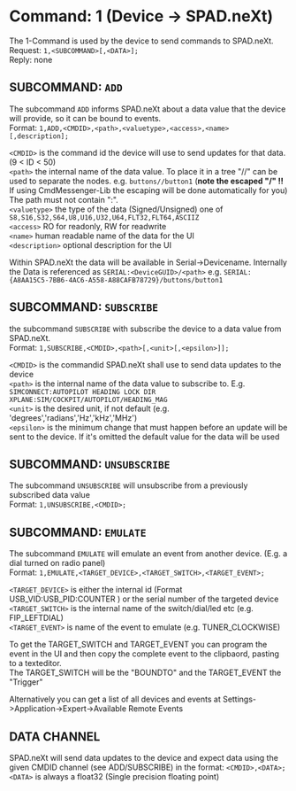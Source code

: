 # Command: 1 (Device -> SPAD.neXt)
The 1-Command is used by the device to send commands to SPAD.neXt.  
Request: `1,<SUBCOMMAND>[,<DATA>];`  
Reply: none

## SUBCOMMAND: `ADD`
The subcommand `ADD` informs SPAD.neXt about a data value that the device will provide, so it can be bound to events.  
Format: `1,ADD,<CMDID>,<path>,<valuetype>,<access>,<name>[,description];`  

`<CMDID>` is the command id the device will use to send updates for that data. (9 < ID < 50)  
`<path>` the internal name of the data value. To place it in a tree "//" can be used to separate the nodes. e.g. `buttons//button1` (**note the escaped "/" !!** If using CmdMessenger-Lib the escaping will be done automatically for you)  The path must not contain ":".  
`<valuetype>` the type of the data (Signed/Unsigned) one of `S8,S16,S32,S64,U8,U16,U32,U64,FLT32,FLT64,ASCIIZ`  
`<access>` RO for readonly, RW for readwrite  
`<name>` human readable name of the data for the UI  
`<description>` optional description for the UI  

Within SPAD.neXt the data will be available in Serial->Devicename. Internally the Data is referenced as `SERIAL:<DeviceGUID>/<path>` e.g. `SERIAL:{A8AA15C5-7BB6-4AC6-A558-A88CAFB78729}/buttons/button1`

## SUBCOMMAND: `SUBSCRIBE`
the subcommand `SUBSCRIBE` with subscribe the device to a data value from SPAD.neXt.  
Format: `1,SUBSCRIBE,<CMDID>,<path>[,<unit>[,<epsilon>]];`

`<CMDID>` is the commandid SPAD.neXt shall use to send data updates to the device  
`<path>` is the internal name of the data value to subscribe to. E.g. `SIMCONNECT:AUTOPILOT HEADING LOCK DIR` `XPLANE:SIM/COCKPIT/AUTOPILOT/HEADING_MAG`  
`<unit>` is the desired unit, if not default (e.g. 'degrees','radians','Hz','kHz','MHz')  
`<epsilon>` is the minimum change that must happen before an update will be sent to the device. If it's omitted the default value for the data will be used

## SUBCOMMAND: `UNSUBSCRIBE`
The subcommand `UNSUBSCRIBE` will unsubscribe from a previously subscribed data value  
Format: `1,UNSUBSCRIBE,<CMDID>;`

## SUBCOMMAND: `EMULATE`
The subcommand `EMULATE` will emulate an event from another device. (E.g. a dial turned on radio panel)  
Format: `1,EMULATE,<TARGET_DEVICE>,<TARGET_SWITCH>,<TARGET_EVENT>;`

`<TARGET_DEVICE>` is either the internal id (Format USB_VID:USB_PID:COUNTER ) or the serial number of the targeted device  
`<TARGET_SWITCH>` is the internal name of the switch/dial/led etc (e.g. FIP_LEFTDIAL)  
`<TARGET_EVENT>` is name of the event to emulate (e.g. TUNER_CLOCKWISE)  

To get the TARGET_SWITCH and TARGET_EVENT you can program the event in the UI and then copy the complete event to the clipbaord, pasting to a texteditor.  
 The TARGET_SWITCH will be the "BOUNDTO" and the TARGET_EVENT the "Trigger"

Alternatively you can get a list of all devices and events at Settings->Application->Expert->Available Remote Events

## DATA CHANNEL
SPAD.neXt will send data updates to the device and expect data using the given CMDID channel (see ADD/SUBSCRIBE) in the format:
`<CMDID>,<DATA>;`
`<DATA>` is always a float32 (Single precision floating point)


